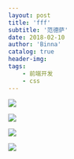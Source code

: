 ```yaml
---
layout: post
title: 'fff'
subtitle: '范德萨'
date: 2018-02-10
author: 'Binna'
catalog: true
header-img:
tags:
    - 前端开发
    - css
---
```


![](https://ofw1nwn63.qnssl.com/blogg/_image/敲爆你脑壳.jpg)

![](https://ofw1nwn63.qnssl.com/blogg/_image/QQ图片20161202155421.jpg)

![](https://ofw1nwn63.qnssl.com/blogg/_image/QQ图片20161202155421.jpg)

![](https://ofw1nwn63.qnssl.com/blogg/_image/avatar.jpg)

